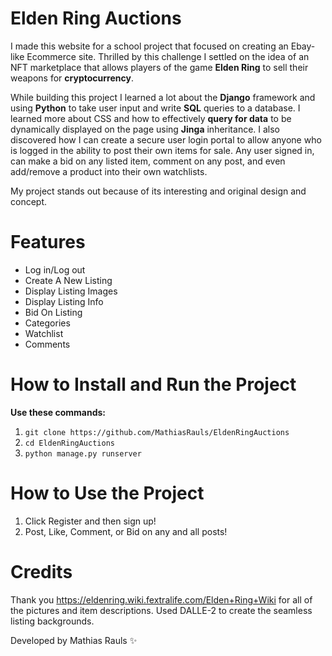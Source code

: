 # Elden Ring Auctions

I made this website for a school project that focused on creating an Ebay-like Ecommerce site. Thrilled by this challenge I settled on the idea of an NFT marketplace that allows players of the game **Elden Ring** to sell their weapons for **cryptocurrency**.

While building this project I learned a lot about the **Django** framework and using **Python** to take user input and write **SQL** queries to a database. I learned more about CSS and how to effectively **query for data** to be dynamically displayed on the page using **Jinga** inheritance. I also discovered how I can create a secure user login portal to allow anyone who is logged in the ability to post their own items for sale. Any user signed in, can make a bid on any listed item, comment on any post, and even add/remove a product into their own watchlists.

My project stands out because of its interesting and original design and concept.

# Features
- Log in/Log out
- Create A New Listing
- Display Listing Images
- Display Listing Info
- Bid On Listing
- Categories
- Watchlist
- Comments

# How to Install and Run the Project

**Use these commands:** 
1. `git clone https://github.com/MathiasRauls/EldenRingAuctions`
2. `cd EldenRingAuctions`
3. `python manage.py runserver`

# How to Use the Project

1. Click Register and then sign up!
2. Post, Like, Comment, or Bid on any and all posts!

# Credits

Thank you https://eldenring.wiki.fextralife.com/Elden+Ring+Wiki for all of the pictures and item descriptions.
Used DALLE-2 to create the seamless listing backgrounds.

Developed by Mathias Rauls ✨





